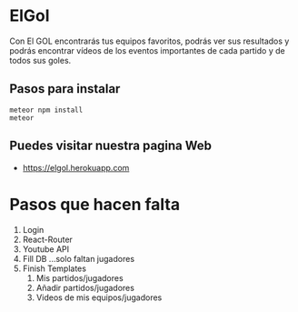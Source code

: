 # ElGol

Con El GOL encontrarás tus equipos favoritos, podrás ver sus resultados y podrás encontrar vídeos de los eventos importantes de cada partido y de todos sus goles. 

## Pasos para instalar

```
meteor npm install
meteor
```

## Puedes visitar nuestra pagina Web
* <https://elgol.herokuapp.com>

# Pasos que hacen falta
1. Login
2. React-Router
3. Youtube API
4. Fill DB ...solo faltan jugadores
5. Finish Templates
	1. Mis partidos/jugadores
	2. Añadir partidos/jugadores
	3. Videos de mis equipos/jugadores